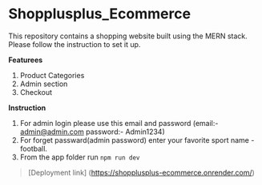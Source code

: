# Shopplusplus_Ecommerce

This repository contains a shopping website built using the MERN stack. Please follow the instruction to set it up.

**Featurees**

1. Product Categories
2. Admin section
3. Checkout

**Instruction**

1. For admin login please use this email and password (email:- admin@admin.com password:- Admin1234)
2. For forget passward(admin password) enter your favorite sport name - football.
3. From the app folder run ``npm run dev``


>[Deployment link] (https://shopplusplus-ecommerce.onrender.com/)
